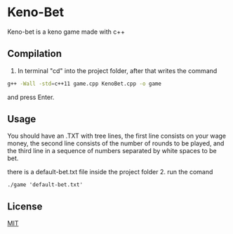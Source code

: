 
# Keno-Bet

Keno-bet is a keno game made with c++

## Compilation

1. In terminal "cd" into the project folder, after that writes the command 

```bash
g++ -Wall -std=c++11 game.cpp KenoBet.cpp -o game
```
 and press Enter.
## Usage
You should have an .TXT with tree lines, the first line consists on your wage money, the second line consists of the number of rounds to be played, and the third line in a sequence of numbers separated by white spaces to be bet.

there is a default-bet.txt file inside the project folder
2. run the comand
```
./game 'default-bet.txt'
```

## License
[MIT](https://choosealicense.com/licenses/mit/)